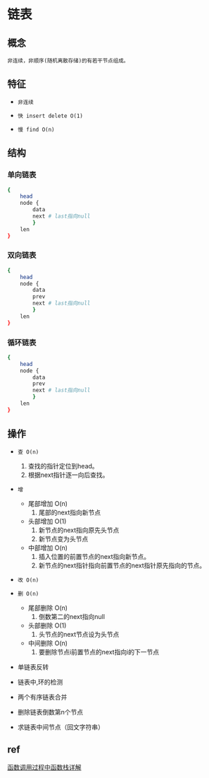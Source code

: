 # 链表

## 概念

    非连续，非顺序(随机离散存储)的有若干节点组成。

## 特征

- `非连续`

- `快 insert delete O(1)`

- `慢 find O(n)`

## 结构

### 单向链表

```bash
{
    head  
    node {
        data 
        next # last指向null
        }
    len  
}
```

### 双向链表

```bash
{
    head  
    node {
        data
        prev 
        next # last指向null
        }  
    len  
}
```

### 循环链表

```bash
{
    head  
    node {
        data 
        prev 
        next # last指向null
        }  
    len  
}
```

## 操作

- `查 O(n)`

  1. 查找的指针定位到head。
  2. 根据next指针逐一向后查找。

- `增`

  - 尾部增加 O(n)
    1. 尾部的next指向新节点
  - 头部增加 O(1)
    1. 新节点的next指向原先头节点
    2. 新节点变为头节点
  - 中部增加 O(n)
    1. 插入位置的前置节点的next指向新节点。
    2. 新节点的next指针指向前置节点的next指针原先指向的节点。

- `改 O(n)`

- `删 O(n)`

  - 尾部删除 O(n)
    1. 倒数第二的next指向null
  - 头部删除 O(1)
    1. 头节点的next节点设为头节点
  - 中间删除 O(n)
    1. 要删除节点i前置节点的next指向i的下一节点

- 单链表反转
- 链表中,环的检测
- 两个有序链表合并
- 删除链表倒数第n个节点
- 求链表中间节点（回文字符串）

## ref

[函数调用过程中函数栈详解](https://blog.csdn.net/u012218309/article/details/81669227)

